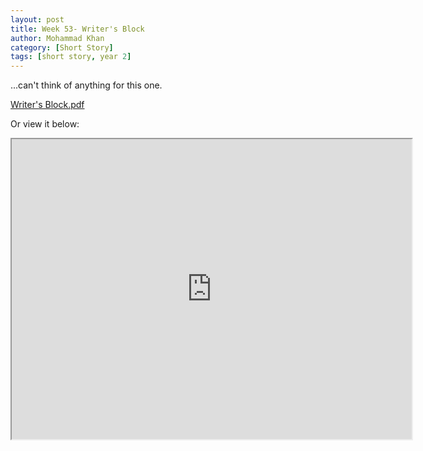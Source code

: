 ```yaml
---
layout: post
title: Week 53- Writer's Block
author: Mohammad Khan
category: [Short Story]
tags: [short story, year 2]
---
```

...can't think of anything for this one.

<p><a href="https://drive.google.com/file/d/1Dg7s-3ScxEDOnc9NGzVbfOxeCa8vxOyv/view?usp=sharing">
Writer's Block.pdf</a></p>


Or view it below: 
<!-- <embed src="https://drive.google.com/file/d/1mrL8nISYXGzBGAjVw-4hgwagVCEkNMaT/view?usp=sharing#toolbar=0" width="800px" height="2100px" /> -->
<iframe src="https://drive.google.com/file/d/1Dg7s-3ScxEDOnc9NGzVbfOxeCa8vxOyv/preview" width="640" height="480" allow="autoplay"></iframe>
